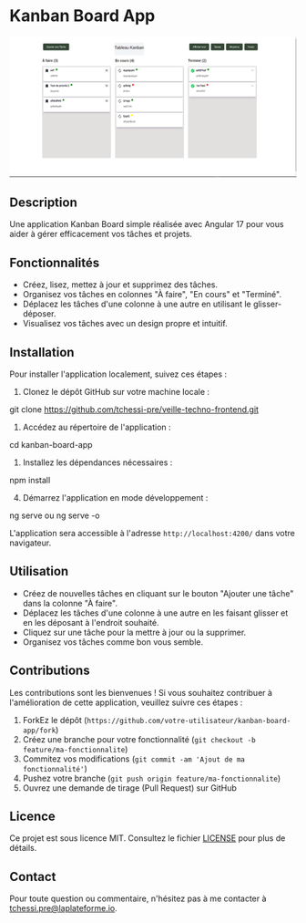 # Kanban Board App

![Kanban Board Screenshot](screenshot.png)

## Description

Une application Kanban Board simple réalisée avec Angular 17 pour vous aider à gérer efficacement vos tâches et projets.

## Fonctionnalités

- Créez, lisez, mettez à jour et supprimez des tâches.
- Organisez vos tâches en colonnes "À faire", "En cours" et "Terminé".
- Déplacez les tâches d'une colonne à une autre en utilisant le glisser-déposer.
- Visualisez vos tâches avec un design propre et intuitif.

## Installation

Pour installer l'application localement, suivez ces étapes :

1. Clonez le dépôt GitHub sur votre machine locale :

git clone https://github.com/tchessi-pre/veille-techno-frontend.git


1. Accédez au répertoire de l'application :

cd kanban-board-app


1. Installez les dépendances nécessaires :

npm install


4. Démarrez l'application en mode développement :

ng serve ou ng serve -o


L'application sera accessible à l'adresse `http://localhost:4200/` dans votre navigateur.

## Utilisation

- Créez de nouvelles tâches en cliquant sur le bouton "Ajouter une tâche" dans la colonne "À faire".
- Déplacez les tâches d'une colonne à une autre en les faisant glisser et en les déposant à l'endroit souhaité.
- Cliquez sur une tâche pour la mettre à jour ou la supprimer.
- Organisez vos tâches comme bon vous semble.

## Contributions

Les contributions sont les bienvenues ! Si vous souhaitez contribuer à l'amélioration de cette application, veuillez suivre ces étapes :

1. ForkEz le dépôt (`https://github.com/votre-utilisateur/kanban-board-app/fork`)
2. Créez une branche pour votre fonctionnalité (`git checkout -b feature/ma-fonctionnalite`)
3. Commitez vos modifications (`git commit -am 'Ajout de ma fonctionnalité'`)
4. Pushez votre branche (`git push origin feature/ma-fonctionnalite`)
5. Ouvrez une demande de tirage (Pull Request) sur GitHub

## Licence

Ce projet est sous licence MIT. Consultez le fichier [LICENSE](LICENSE) pour plus de détails.

## Contact

Pour toute question ou commentaire, n'hésitez pas à me contacter à [tchessi.pre@laplateforme.io](mailto:votre@email.com).


